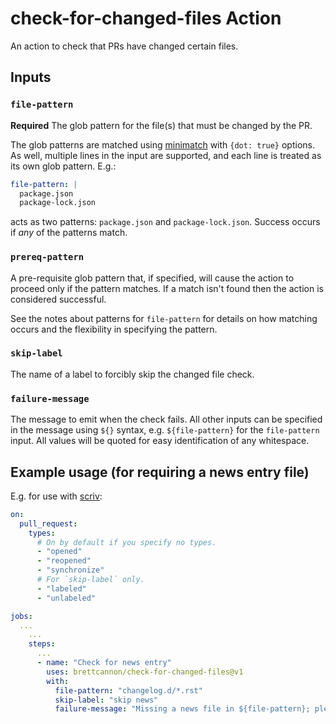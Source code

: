 # check-for-changed-files Action

An action to check that PRs have changed certain files.

## Inputs

### `file-pattern`

**Required** The glob pattern for the file(s) that must be changed by the PR.

The glob patterns are matched using
[minimatch](https://www.npmjs.com/package/minimatch) with `{dot: true}` options.
As well, multiple lines in the input are supported, and each line is treated
as its own glob pattern. E.g.:

```yaml
file-pattern: |
  package.json
  package-lock.json
```

acts as two patterns: `package.json` and `package-lock.json`. Success occurs if
_any_ of the patterns match.

### `prereq-pattern`

A pre-requisite glob pattern that, if specified, will cause the action to proceed
only if the pattern matches. If a match isn't found then the action is considered
successful.

See the notes about patterns for `file-pattern` for details on how matching
occurs and the flexibility in specifying the pattern.

### `skip-label`

The name of a label to forcibly skip the changed file check.

### `failure-message`

The message to emit when the check fails. All other inputs can be specified in
the message using `${}` syntax, e.g. `${file-pattern}` for the `file-pattern`
input. All values will be quoted for easy identification of any whitespace.

## Example usage (for requiring a news entry file)

E.g. for use with [scriv](https://scriv.readthedocs.io/):

```yaml
on:
  pull_request:
    types:
      # On by default if you specify no types.
      - "opened"
      - "reopened"
      - "synchronize"
      # For `skip-label` only.
      - "labeled"
      - "unlabeled"

jobs:
  ...
    ...
    steps:
      ...
      - name: "Check for news entry"
        uses: brettcannon/check-for-changed-files@v1
        with:
          file-pattern: "changelog.d/*.rst"
          skip-label: "skip news"
          failure-message: "Missing a news file in ${file-pattern}; please add one or apply the ${skip-label} label to the pull request"
```
